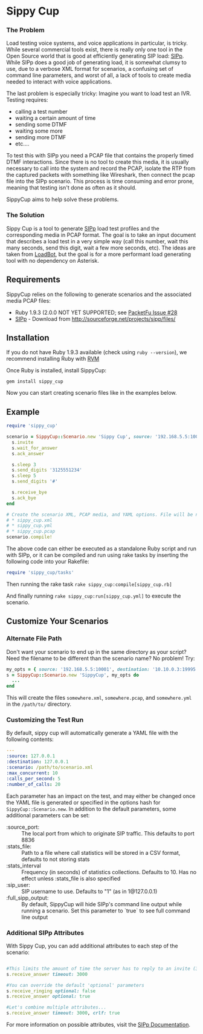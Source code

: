 Sippy Cup
=========

### The Problem

Load testing voice systems, and voice applications in particular, is tricky.  While several commercial tools exist, there is really only one tool in the Open Source world that is good at efficiently generating SIP load: [SIPp](http://sipp.sourceforge.net/).  While SIPp does a good job of generating load, it is somewhat clumsy to use, due to a verbose XML format for scenarios, a confusing set of command line parameters, and worst of all, a lack of tools to create media needed to interact with voice applications.

The last problem is especially tricky: Imagine you want to load test an IVR. Testing requires:

* calling a test number
* waiting a certain amount of time
* sending some DTMF
* waiting some more
* sending more DTMF
* etc....

To test this with SIPp you need a PCAP file that contains the properly timed DTMF interactions. Since there is no tool to create this media, it is usually necessary to call into the system and record the PCAP, isolate the RTP from the captured packets with something like Wireshark, then connect the pcap file into the SIPp scenario.  This process is time consuming and error prone, meaning that testing isn't done as often as it should.

SippyCup aims to help solve these problems.

### The Solution

Sippy Cup is a tool to generate [SIPp](http://sipp.sourceforge.net/) load test profiles and the corresponding media in PCAP format. The goal is to take an input document that describes a load test in a very simple way (call this number, wait this many seconds, send this digit, wait a few more seconds, etc).  The ideas are taken from [LoadBot](https://github.com/mojolingo/ahn-loadbot), but the goal is for a more performant load generating tool with no dependency on Asterisk.


Requirements
------------

SippyCup relies on the following to generate scenarios and the associated media PCAP files:

* Ruby 1.9.3 (2.0.0 NOT YET SUPPORTED; see [PacketFu Issue #28](https://github.com/todb/packetfu/issues/28)
* [SIPp](http://sipp.sourceforge.net/) - Download from http://sourceforge.net/projects/sipp/files/


Installation
------------

If you do not have Ruby 1.9.3 available (check using `ruby --version`), we recommend installing Ruby with [RVM](http://rvm.io)

Once Ruby is installed, install SippyCup:

```
gem install sippy_cup
```

Now you can start creating scenario files like in the examples below.


Example
-------

```Ruby
require 'sippy_cup'

scenario = SippyCup::Scenario.new 'Sippy Cup', source: '192.168.5.5:10001', destination: '10.10.0.3:19995' do |s|
  s.invite
  s.wait_for_answer
  s.ack_answer

  s.sleep 3
  s.send_digits '3125551234'
  s.sleep 5
  s.send_digits '#'

  s.receive_bye
  s.ack_bye
end

# Create the scenario XML, PCAP media, and YAML options. File will be named after the scenario name, in our case:
# * sippy_cup.xml
# * sippy_cup.yml
# * sippy_cup.pcap
scenario.compile!
```

The above code can either be executed as a standalone Ruby script and run with SIPp, or it can be compiled and run using rake tasks by inserting the following code into your Rakefile:
```Ruby
require 'sippy_cup/tasks'
```
Then running the rake task `rake sippy_cup:compile[sippy_cup.rb]`

And finally running `rake sippy_cup:run[sippy_cup.yml]` to execute the scenario.

Customize Your Scenarios
------------------------

### Alternate File Path

Don't want your scenario to end up in the same directory as your script? Need the filename to be different than the scenario name? No problem! Try:

```Ruby
my_opts = { source: '192.168.5.5:10001', destination: '10.10.0.3:19995', filename: '/path/to/somewhere' }
s = SippyCup::Scenario.new 'SippyCup', my_opts do
  ...
end
```

This will create the files `somewhere.xml`, `somewhere.pcap`, and `somewhere.yml` in the `/path/to/` directory.

### Customizing the Test Run

By default, sippy cup will automatically generate a YAML file with the following contents:
```YAML
---
:source: 127.0.0.1
:destination: 127.0.0.1
:scenario: /path/to/scenario.xml
:max_concurrent: 10
:calls_per_second: 5
:number_of_calls: 20
```

Each parameter has an impact on the test, and may either be changed once the YAML file is generated or specified in the options hash for `SippyCup::Scenario.new`. In addition to the default parameters, some additional parameters can be set:
<dl>
  <dt>:source_port:</dt>
  <dd>The local port from which to originate SIP traffic. This defaults to port 8836</dd>

  <dt>:stats_file:</dt>
  <dd>Path to a file where call statistics will be stored in a CSV format, defaults to not storing stats</dd>

  <dt>:stats_interval</dt>
  <dd>Frequency (in seconds) of statistics collections. Defaults to 10. Has no effect unless :stats_file is also specified</dd>

  <dt>:sip_user:</dt>
  <dd>SIP username to use. Defaults to "1" (as in 1@127.0.0.1)</dd>

  <dt>:full_sipp_output:</dt>
  <dd>By default, SippyCup will hide SIPp's command line output while running a scenario. Set this parameter to `true` to see full command line output</dd>
</dl>

### Additional SIPp Attributes

With Sippy Cup, you can add additional attributes to each step of the scenario:
```Ruby

#This limits the amount of time the server has to reply to an invite (3 seconds)
s.receive_answer timeout: 3000

#You can override the default 'optional' parameters
s.receive_ringing optional: false
s.receive_answer optional: true

#Let's combine multiple attributes...
s.receive_answer timeout: 3000, crlf: true
```

For more information on possible attributes, visit the [SIPp Documentation](http://sipp.sourceforge.net/doc/reference.html).
